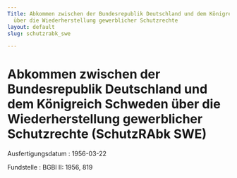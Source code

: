 ```yaml
---
Title: Abkommen zwischen der Bundesrepublik Deutschland und dem Königreich Schweden
  über die Wiederherstellung gewerblicher Schutzrechte
layout: default
slug: schutzrabk_swe

---
```


# Abkommen zwischen der Bundesrepublik Deutschland und dem Königreich Schweden über die Wiederherstellung gewerblicher Schutzrechte (SchutzRAbk SWE)

Ausfertigungsdatum
:   1956-03-22

Fundstelle
:   BGBl II: 1956, 819

